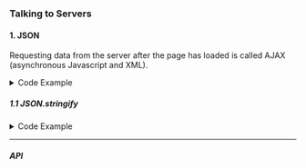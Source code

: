 ### Talking to Servers

#### 1. JSON

Requesting data from the server after the page has loaded is called AJAX (asynchronous Javascript and XML).

<details>
  <summary>Code Example</summary>

```javascript
// pretend this came from a server instead of me just declaring it here.
const responseFromServer = `{"name": "Luna","age": 10,"breed": "Havanese","location": {"city":"Seattle","state": "WA"}}`;

console.log(responseFromServer); // a string

const responseObject = JSON.parse(responseFromServer);

console.log(responseObject.name); // just the name
console.log(responseObject.location.city); // just the city
console.log(responseObject); // the whole object
```

```
<!-- Result -->
"{\"name\": \"Luna\",\"age\": 10,\"breed\": \"Havanese\",\"location\": {\"city\":\"Seattle\",\"state\": \"WA\"}}"
"Luna"
"Seattle"
Object {
  "age": 10,
  "breed": "Havanese",
  "location": Object {
    "city": "Seattle",
    "state": "WA",
  },
  "name": "Luna",
}
```

</details>

##### 1.1 JSON.stringify

<details>
  <summary>Code Example</summary>

```js
const dog = {
  name: "Luna",
  age: 10,
  breed: "Havanese",
  location: {
    city: "Seattle",
    state: "WA",
  },
};

const objString = JSON.stringify(dog);
console.log(objString);
```

```
<!-- Result -->
"{\"name\":\"Luna\",\"age\":10,\"breed\":\"Havanese\",\"location\":{\"city\":\"Seattle\",\"state\":\"WA\"}}"
```

</details>

---

##### API
